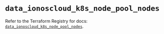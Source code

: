 # `data_ionoscloud_k8s_node_pool_nodes`

Refer to the Terraform Registry for docs: [`data_ionoscloud_k8s_node_pool_nodes`](https://registry.terraform.io/providers/ionos-cloud/ionoscloud/6.5.6/docs/data-sources/k8s_node_pool_nodes).
